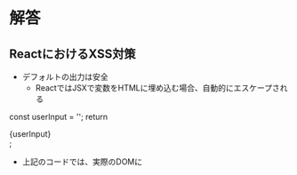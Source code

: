 # 解答

## ReactにおけるXSS対策

- デフォルトの出力は安全
  - ReactではJSXで変数をHTMLに埋め込む場合、自動的にエスケープされる

const userInput = '<script>alert("XSS")</script>';
return <div>{userInput}</div>;

  - 上記のコードでは、実際のDOMに<script>タグとして挿入されず、文字列として表示される
  - つまり、ユーザー入力や外部データが直接スクリプトとして実行されることを防いでいる
  - この仕組みによって、多くの一般的なXSS攻撃が防止される

## Reactでも残るXSSのリスク

- dangerouslySetInnerHTMLの使用
  - Reactは、意図的に生HTMLを挿入する場合にのみdangerouslySetInnerHTMLを提供する
<div dangerouslySetInnerHTML={{ __html: userInput }}></div>

  - この場合、入力が適切にサニタイズされていないとXSSが成立してしまう
- サードパーティースクリプトやライブラリ
  - 外部のスクリプトや広告タグなどを埋め込む場合、Reactがエスケープしてもスクリプト自体がDOMに書き込まれる可能性がある
  - eval()やsetTimeout(string)など危険なAPIを使うと、XSSが発生する可能性がある
- DOM外でのXSS
  - Reactが生成するDOM以外に影響するスクリプト（例えばブラウザのlocalStorageにスクリプトを保存して再実行するようなケース）では、フレームワークの自動エスケープは効かない
